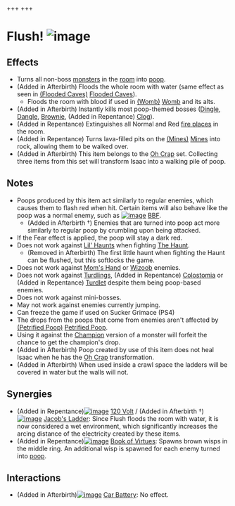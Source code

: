 +++
+++

 # Flush! ![image](/image/Flush!.png) 

Effects
---------


* Turns all non-boss [monsters](/wiki/Monsters "Monsters") in the [room](/wiki/Room "Room") into [poop](/wiki/Poop "Poop").
* (Added in Afterbirth) Floods the whole room with water (same effect as seen in [(Flooded Caves)](/wiki/Flooded_Caves "Flooded Caves") [Flooded Caves](/wiki/Flooded_Caves "Flooded Caves")).
	+ Floods the room with blood if used in [(Womb)](/wiki/Womb "Womb") [Womb](/wiki/Womb "Womb") and its alts.
* (Added in Afterbirth) Instantly kills most poop-themed bosses ([Dingle](/wiki/Dingle "Dingle"), [Dangle](/wiki/Dangle "Dangle"), [Brownie](/wiki/Brownie "Brownie"), (Added in Repentance) [Clog](/wiki/Clog "Clog")).
* (Added in Repentance) Extinguishes all Normal and Red [fire places](/wiki/Fire_Places "Fire Places") in the room.
* (Added in Repentance) Turns lava-filled pits on the [(Mines)](/wiki/Mines "Mines") [Mines](/wiki/Mines "Mines") into rock, allowing them to be walked over.
* (Added in Afterbirth) This item belongs to the [Oh Crap](/wiki/Oh_Crap "Oh Crap") set. Collecting three items from this set will transform Isaac into a walking pile of poop.


Notes
-------


* Poops produced by this item act similarly to regular enemies, which causes them to flash red when hit. Certain items will also behave like the poop was a normal enemy, such as [![image](/image/BBF.png)](/wiki/BBF "BBF") [BBF](/wiki/BBF "BBF").
	+ (Added in Afterbirth †) Enemies that are turned into poop act more similarly to regular poop by crumbling upon being attacked.
* If the Fear effect is applied, the poop will stay a dark red.
* Does not work against [Lil' Haunts](/wiki/Lil%27_Haunt "Lil' Haunt") when fighting [The Haunt](/wiki/The_Haunt "The Haunt").
	+ (Removed in Afterbirth) The first little haunt when fighting the Haunt can be flushed, but this softlocks the game.
* Does not work against [Mom's Hand](/wiki/Mom%27s_Hand "Mom's Hand") or [Wizoob](/wiki/Wizoob "Wizoob") enemies.
* Does not work against [Turdlings](/wiki/Turdlings "Turdlings"), (Added in Repentance) [Colostomia](/wiki/Colostomia "Colostomia") or (Added in Repentance) [Turdlet](/wiki/Turdlet "Turdlet") despite them being poop-based enemies.
* Does not work against mini-bosses.
* May not work against enemies currently jumping.
* Can freeze the game if used on Sucker Grimace (PS4)
* The drops from the poops that come from enemies aren't affected by [(Petrified Poop)](/wiki/Petrified_Poop "Petrified Poop") [Petrified Poop](/wiki/Petrified_Poop "Petrified Poop").
* Using it against the [Champion](/wiki/Champion "Champion") version of a monster will forfeit the chance to get the champion's drop.
* (Added in Afterbirth) Poop created by use of this item does not heal Isaac when he has the [Oh Crap](/wiki/Oh_Crap "Oh Crap") transformation.
* (Added in Afterbirth) When used inside a crawl space the ladders will be covered in water but the walls will not.


Synergies
-----------


* (Added in Repentance)[![image](/image/120_Volt.png)](/wiki/120_Volt "120 Volt") [120 Volt](/wiki/120_Volt "120 Volt") / (Added in Afterbirth †)[![image](/image/Jacob%27s_Ladder.png)](/wiki/Jacob%27s_Ladder "Jacob's Ladder") [Jacob's Ladder](/wiki/Jacob%27s_Ladder "Jacob's Ladder"): Since Flush floods the room with water, it is now considered a wet environment, which significantly increases the arcing distance of the electricity created by these items.
* (Added in Repentance)[![image](/image/Book_of_Virtues.png)](/wiki/Book_of_Virtues "Book of Virtues") [Book of Virtues](/wiki/Book_of_Virtues "Book of Virtues"): Spawns brown wisps in the middle ring. An additional wisp is spawned for each enemy turned into [poop](/wiki/Poops "Poops").


Interactions
--------------


* (Added in Afterbirth)[![image](/image/Car_Battery.png)](/wiki/Car_Battery "Car Battery") [Car Battery](/wiki/Car_Battery "Car Battery"): No effect.


